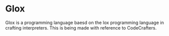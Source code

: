 # Glox
Glox is a programming language baesd on the lox programming language in crafting interpreters.
This is being made with reference to CodeCrafters.
